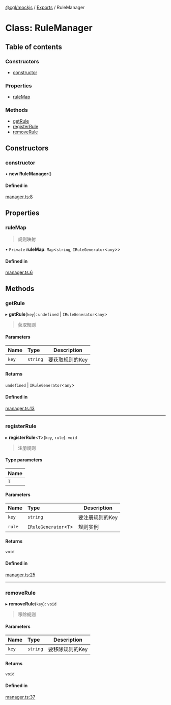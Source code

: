 [@cgl/mockjs](../README.md) / [Exports](../modules.md) / RuleManager

# Class: RuleManager

## Table of contents

### Constructors

- [constructor](RuleManager.md#constructor)

### Properties

- [ruleMap](RuleManager.md#rulemap)

### Methods

- [getRule](RuleManager.md#getrule)
- [registerRule](RuleManager.md#registerrule)
- [removeRule](RuleManager.md#removerule)

## Constructors

### constructor

• **new RuleManager**()

#### Defined in

[manager.ts:8](https://github.com/turnvoid/mock_js/blob/cb2f87d/packages/cgl/src/core/rules/manager.ts#L8)

## Properties

### ruleMap

> 规则映射

• `Private` **ruleMap**: `Map`<`string`, `IRuleGenerator`<`any`\>\>

#### Defined in

[manager.ts:6](https://github.com/turnvoid/mock_js/blob/cb2f87d/packages/cgl/src/core/rules/manager.ts#L6)

## Methods

### getRule

▸ **getRule**(`key`): `undefined` \| `IRuleGenerator`<`any`\>

> 获取规则

#### Parameters

| Name | Type | Description |
| :------ | :------ | -- |
| `key` | `string` | 要获取规则的Key |

#### Returns

`undefined` \| `IRuleGenerator`<`any`\>

#### Defined in

[manager.ts:13](https://github.com/turnvoid/mock_js/blob/cb2f87d/packages/cgl/src/core/rules/manager.ts#L13)

___

### registerRule

▸ **registerRule**<`T`\>(`key`, `rule`): `void`

> 注册规则

#### Type parameters

| Name |
| :------ |
| `T` |

#### Parameters

| Name | Type | Description |
| :------ | :------ | -- |
| `key` | `string` | 要注册规则的Key |
| `rule` | `IRuleGenerator`<`T`\> | 规则实例 |

#### Returns

`void`

#### Defined in

[manager.ts:25](https://github.com/turnvoid/mock_js/blob/cb2f87d/packages/cgl/src/core/rules/manager.ts#L25)

___

### removeRule

▸ **removeRule**(`key`): `void`

> 移除规则

#### Parameters

| Name | Type | Description |
| :------ | :------ | -- |
| `key` | `string` | 要移除规则的Key |

#### Returns

`void`

#### Defined in

[manager.ts:37](https://github.com/turnvoid/mock_js/blob/cb2f87d/packages/cgl/src/core/rules/manager.ts#L37)
